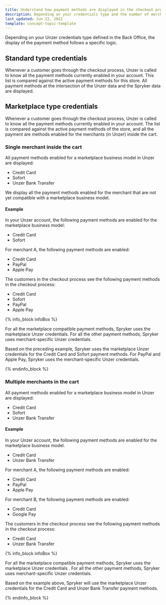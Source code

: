```yaml
---
title: Understand how payment methods are displayed in the checkout process
description: Depending on your credentials type and the number of merchants in the cart, some payment methods are hidden.
last_updated: Jun 22, 2022
template: concept-topic-template
---
```


Depending on your Unzer credentials type defined in the Back Office, the display of the payment method follows a specific logic.

## Standard type credentials

Whenever a customer goes through the checkout process, Unzer is called to know all the payment methods currently enabled in your account. This list is compared against the active payment methods for this store. All payment methods at the intersection of the Unzer data and the Spryker data are displayed.

## Marketplace type credentials

Whenever a customer goes through the checkout process, Unzer is called to know all the payment methods currently enabled in your account. The list is compared against the active payment methods of the store, and all the payment are methods enabled for the merchants (in Unzer) inside the cart.

### Single merchant inside the cart

All payment methods enabled for a marketplace business model in Unzer are displayed:

* Credit Card
* Sofort
* Unzer Bank Transfer

We display all the payment methods enabled for the merchant that are not yet compatible with a marketplace business model.

#### Example

In your Unzer account, the following payment methods are enabled for the marketplace business model:

* Credit Card
* Sofort

For merchant A, the following payment methods are enabled:

* Credit Card
* PayPal
* Apple Pay

The customers in the checkout process see the following payment methods in the checkout process:

* Credit Card
* Sofort
* PayPal
* Apple Pay

{% info_block infoBox %}

 For all the marketplace compatible payment methods, Spryker uses the marketplace Unzer credentials. For all the other payment methods, Spryker uses merchant-specific Unzer credentials.

Based on the preceding example, Spryker uses the marketplace Unzer credentials for the Credit Card and Sofort payment methods. For PayPal and Apple Pay, Spryker uses the merchant-specific Unzer credentials. 

{% endinfo_block %}

### Multiple merchants in the cart

All payment methods enabled for a marketplace business model in Unzer are displayed:

* Credit Card
* Sofort
* Unzer Bank Transfer

#### Example

In your Unzer account, the following payment methods are enabled for the marketplace business model.

* Credit Card
* Unzer Bank Transfer

For merchant A, the following payment methods are enabled:

* Credit Card
* PayPal
* Apple Pay

For merchant B, the following payment methods are enabled:

* Credit Card
* Google Pay

The customers in the checkout process see the following payment methods in the checkout process:

* Credit Card
* Unzer Bank Transfer

{% info_block infoBox %}

For all the marketplace compatible payment methods, Spryker uses the marketplace Unzer credentials . For all the other payment methods, Spryker uses merchant-specific Unzer credentials.

Based on the example above, Spryker will use the marketplace Unzer credentials for the Credit Card and Unzer Bank Transfer payment methods.

{% endinfo_block %}
